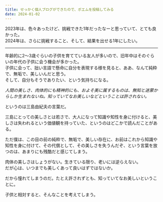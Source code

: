 ```yaml
---
title: せっかく個人ブログができたので、ポエムを投稿してみる
date: 2024-01-02
---
```


2023年は、色々あったけど、挑戦できた1年だったなーと思っていて、とても良かった。  
2024年は、さらに挑戦すること、そして、結果を出せる1年にしたい。

---

年齢的に2〜3歳ぐらいの子供を育てている友人が多いので、旧年中はそのぐらいの年代の子供に会う機会が多かった。  
子供に会って、拙い言語で懸命に自分を表現する様を見ると、ああ、なんて純粋で、無垢で、美しいんだと思う。  
そして、自分もそうでありたい、という気持ちになる。

_人間の美しさ、肉体的にも精神的にも、およそ美に属するものは、無知と迷蒙からしか生まれないね。知っていてなお美しいなどということは許されない。_

というのは三島由紀夫の言葉だ。

三島にとっての美しさとは若さで、大人になって知識や知性を身に付けると、美しさは失われるという価値観を持っていた、というのはどこかで読んだことがある。

ただ僕は、この目の前の純粋で、無垢で、美しい存在に、お前はこれから知識や知性を身に付けて、その代償として、その美しさを失うんだぞ、という言葉を放つのは、あまりにも残酷だと感じてしまう。

肉体の美しさはしょうがない。生きている限り、老いには逆らえない。  
だが心は、いつまでも美しくあって良いはずではないか。

だから憧れてしまうのだ。たとえ許されずとも、知っていてなお美しいということに。

子供と相対すると、そんなことを考えてしまう。
